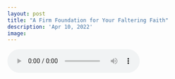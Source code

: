 ```yaml
---
layout: post
title: "A Firm Foundation for Your Faltering Faith"
description: 'Apr 10, 2022'
image:
---
```


<audio controls preload="metadata">
  <source src="https://docs.google.com/uc?export=open&id=1tX-JNeUIUc84Ap0FHoyAw_yhPuHIjVeX" type="audio/mp3">
Your browser does not support the audio element.
</audio>
